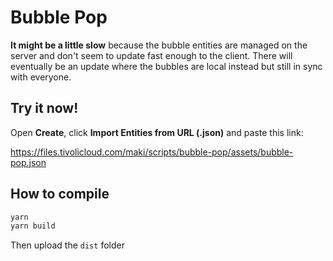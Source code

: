 # Bubble Pop

**It might be a little slow** because the bubble entities are managed on the server and don't seem to update fast enough to the client. There will eventually be an update where the bubbles are local instead but still in sync with everyone.

## Try it now!

Open **Create**, click **Import Entities from URL (.json)** and paste this link:

https://files.tivolicloud.com/maki/scripts/bubble-pop/assets/bubble-pop.json

## How to compile

```bash
yarn
yarn build
```

Then upload the `dist` folder
